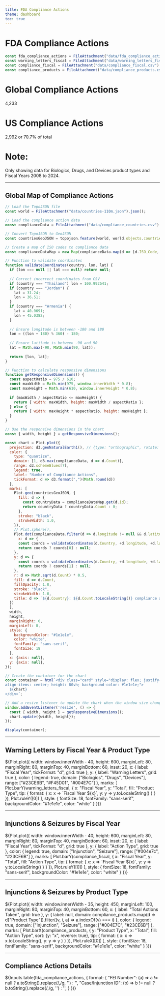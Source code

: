 ```yaml
---
title: FDA Compliance Actions
theme: dashboard
toc: true
---
```


# FDA Compliance Actions

<!-- Load and transform the data -->

```js
const fda_compliance_actions = FileAttachment("data/fda_compliance_actions.csv").csv({typed: true});
const warning_letters_fiscal = FileAttachment("data/warning_letters_fiscal.csv").csv({typed: true});
const compliance_fiscal = FileAttachment("data/compliance_fiscal.csv").csv({typed: true});
const compliance_products = FileAttachment("data/compliance_products.csv").csv({typed: true});
```

<div class="grid grid-cols-3">
  <div class="card"><h1>Global Compliance Actions</h1>4,233</div>
  <div class="card"><h1>US Compliance Actions</h1>2,992 or 70.7% of total</div>
  <div class="card">
    <h1>Note:</h1> Only showing data for Biologics, Drugs, and Devices product types and Fiscal Years 2008 to 2024.
  </div>
</div>

---

## Global Map of Compliance Actions

```js
// Load the TopoJSON file
const world = FileAttachment("data/countries-110m.json").json();
```

```js
// Load the compliance action data
const complianceData = FileAttachment("data/compliance_countries.csv").csv({typed: true});
```

```js
// Convert TopoJSON to GeoJSON
const countriesGeoJSON = topojson.feature(world, world.objects.countries);
```

```js
// Create a map of ISO codes to compliance data
const complianceDataMap = new Map(complianceData.map(d => [d.ISO_Code, d]));
```

<!-- ```js
// Console.log to catch errors
console.log(complianceData.slice(0, 67));
``` -->

```js
// Function to validate coordinates
function validateCoordinates(country, lon, lat) {
  if (lon === null || lat === null) return null;
  
  // Correct incorrect coordinates from CSV
  if (country === "Thailand") lon = 100.992541;
  if (country === "Jordan") {
    lat = 31.24;
    lon = 36.51;
  }
  if (country === "Armenia") {
    lat = 40.0691;
    lon = 45.0382;
  }
  
  // Ensure longitude is between -180 and 180
  lon = ((lon + 180) % 360) - 180;
  
  // Ensure latitude is between -90 and 90
  lat = Math.max(-90, Math.min(90, lat));
  
  return [lon, lat];
}
```

```js
// Function to calculate responsive dimensions
function getResponsiveDimensions() {
  const aspectRatio = 975 / 610;
  const maxWidth = Math.min(975, window.innerWidth * 0.8);
  const maxHeight = Math.min(610, window.innerHeight * 0.8);
  
  if (maxWidth / aspectRatio <= maxHeight) {
    return { width: maxWidth, height: maxWidth / aspectRatio };
  } else {
    return { width: maxHeight * aspectRatio, height: maxHeight };
  }
}

// Use the responsive dimensions in the chart
const { width, height } = getResponsiveDimensions();
```

```js
const chart = Plot.plot({
  projection: d3.geoNaturalEarth1(), // {type: "orthographic", rotate: [45, -5]},
  color: {
    type: "quantize",
    domain: [1, d3.max(complianceData, d => d.Count)],
    range: d3.schemeBlues[7],
    legend: true,
    label: "Number of Compliance Actions",
    tickFormat: d => d3.format(",")(Math.round(d))
  },
  marks: [
    Plot.geo(countriesGeoJSON, {
      fill: d => {
        const countryData = complianceDataMap.get(d.id);
        return countryData ? countryData.Count : 0;
      },
      stroke: "black", 
      strokeWidth: 1.0,
    }),
    // Plot.sphere(),
    Plot.dot(complianceData.filter(d => d.longitude != null && d.latitude != null), {
      x: d => {
      const coords = validateCoordinates(d.Country, +d.longitude, +d.latitude);
      return coords ? coords[0] : null;
    },
    y: d => {
      const coords = validateCoordinates(d.Country, +d.longitude, +d.latitude);
      return coords ? coords[1] : null;
    },
    r: d => Math.sqrt(d.Count) * 0.5,
    fill: d => d.Count,
    fillOpacity: 1.0,
    stroke: "black",
    strokeWidth: 1.0,
    title: d => `${d.Country}: ${d.Count.toLocaleString()} compliance actions (${d.Percentage.toFixed(1)}% of total)`
  })
  ],
  width,
  height,
  marginRight: 0,
  marginLeft: 0,
  style: {
    backgroundColor: "#1e1e1e",
    color: "white",
    fontFamily: "sans-serif",
    fontSize: 18
  },
  x: {axis: null},
  y: {axis: null},
});

// Create the container for the chart
const container = html`<div class="card" style="display: flex; justify-content: center; 
align-items: center; height: 80vh; background-color: #1e1e1e;">
  ${chart}
</div>`;

// Add a resize listener to update the chart when the window size changes
window.addEventListener('resize', () => {
  const { width, height } = getResponsiveDimensions();
  chart.update({width, height});
});

display(container);
```
---

## Warning Letters by Fiscal Year & Product Type

<div class="card">
  ${Plot.plot({
  width: window.innerWidth - 40,
  height: 600,
  marginLeft: 80,
  marginRight: 80,
  marginTop: 40,
  marginBottom: 60,
  inset: 20,
  x: {
    label: "Fiscal Year",
    tickFormat: "d",
    grid: true
  },
  y: {
    label: "Warning Letters",
    grid: true
  },
  color: {
    legend: true,
    domain: ["Biologics", "Drugs", "Devices"],
    range: ["#23CE6B", "#F45D01", "#004E7C"]
  },
  marks: [
    Plot.barY(warning_letters_fiscal, {
      x: "Fiscal Year", 
      y: "Total",
      fill: "Product Type", 
      tip: {
        format: {
          x: x => `Fiscal Year ${x}`,
          y: y => y.toLocaleString()
        }
      }
    }),
    Plot.ruleY([0])
  ],
  style: {
    fontSize: 18,
    fontFamily: "sans-serif",
    backgroundColor: "#1e1e1e",
    color: "white"
  }
})}
</div>

---

## Injunctions & Seizures by Fiscal Year

<div class="card">
  ${Plot.plot({
  width: window.innerWidth - 40,
  height: 600,
  marginLeft: 80,
  marginRight: 80,
  marginTop: 40,
  marginBottom: 60,
  inset: 20,
  x: {
    label: "Fiscal Year",
    tickFormat: "d",
    grid: true
  },
  y: {
    label: "Action Type",
    grid: true
  },
  color: {
    legend: true,
    domain: ["Injunction", "Seizure"],
    range: ["#004e7c", "#23CE6B"]
  },
  marks: [
    Plot.barY(compliance_fiscal, {
      x: "Fiscal Year", 
      y: "Total",
      fill: "Action Type", 
      tip: {
        format: {
          x: x => `Fiscal Year ${x}`,
          y: y => y.toLocaleString()
        }
      }
    }),
    Plot.ruleY([0])
  ],
  style: {
    fontSize: 18,
    fontFamily: "sans-serif",
    backgroundColor: "#1e1e1e",
    color: "white"
  }
})}
</div>

---

## Injunctions & Seizures by Product Type

<div class="card">
  ${Plot.plot({
  width: window.innerWidth - 35,
  height: 450,
  marginLeft: 100,
  marginRight: 80,
  marginTop: 40,
  marginBottom: 60,
  x: {
    label: "Total Actions Taken",
    grid: true
  },
  y: {
    label: null,
    domain: compliance_products.map(d => d["Product Type"]).filter((v, i, a) => a.indexOf(v) === i)
  },
  color: {
    legend: true,
    domain: ["Injunction", "Seizure"],
    range: ["#004E7C", "#23CE6B"]
  },
  marks: [
    Plot.barX(compliance_products, {
      y: "Product Type",
      x: "Total",
      fill: "Action Type",
      sort: {y: "x", reverse: true},
      tip: {
        format: {
          x: x => x.toLocaleString(),
          y: y => y
        }
      }
    }),
    Plot.ruleX([0])
  ],
  style: {
    fontSize: 18,
    fontFamily: "sans-serif",
    backgroundColor: "#1e1e1e",
    color: "white"
  }
})}
</div>

---

## Compliance Actions Details

<div class="card">
  ${Inputs.table(fda_compliance_actions, {
    format: {
      "FEI Number": (a) => a != null ? a.toString().replace(/,/g, '') : '',
      "Case/Injunction ID": (b) => b != null ? b.toString().replace(/,/g, '') : '',
    }
  })}
</div>


